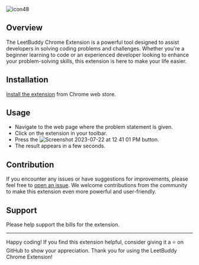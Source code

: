 ![icon48](https://github.com/ssc3/leetbuddy.github.io/assets/3619841/9cd0d700-b412-4223-9fd3-36d24bccfc74)


## Overview

The LeetBuddy Chrome Extension is a powerful tool designed to assist developers in solving coding problems and challenges. Whether you're a beginner learning to code or an experienced developer looking to enhance your problem-solving skills, this extension is here to make your life easier.

## Installation

[Install the extension](https://chrome.google.com/webstore/detail/leetbuddy/gjbogplpdlgmojginmempnicbpbledkn) from Chrome web store.

## Usage
- Navigate to the web page where the problem statement is given.
- Click on the extension in your toolbar.
- Press the ![Screenshot 2023-07-22 at 12 41 01 PM](https://github.com/ssc3/leetbuddy.github.io/assets/3619841/de2d00c4-51bd-4b30-991f-c2a9d1acb561) button.
- The result appears in a few seconds.

## Contribution
If you encounter any issues or have suggestions for improvements, please feel free to [open an issue](https://github.com/ssc3/leetbuddy.github.io/issues). We welcome contributions from the community to make this extension even more powerful and user-friendly.

## Support
Please help support the bills for the extension.


---

Happy coding! If you find this extension helpful, consider giving it a ⭐ on GitHub to show your appreciation. Thank you for using the LeetBuddy Chrome Extension!
